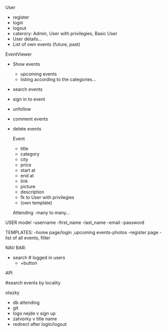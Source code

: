 
User
 - register
 - login
 - logout
 - caterory: Admin, User with privilegies, Basic User
 - User details...
 - List of own events (future, past)

EventViewer
 - Show events
   - upcoming events
   - listing according to the categories...
 - search events
 - sign in to event
 - unfollow
 - comment events
 - delete events

    Event
     - title
     - category
     - city
     - price
     - start at
     - end at
     - link
     - picture
     - description
     - fk to User with privilegies
     - (own template)
     
   Attending
   -many to many...

USER model
-username
-first_name
-last_name
-email
-password



TEMPLATES:
-home page/login ,upcoming events-photos
-register page
-list of all events, filter

NAV BAR:
- search # logged in users
  - +button


API

#search events by locality

otazky

- db attending
- git 
- logo nejde v sign up
- zatvorky v title name
- redirect after login/logout